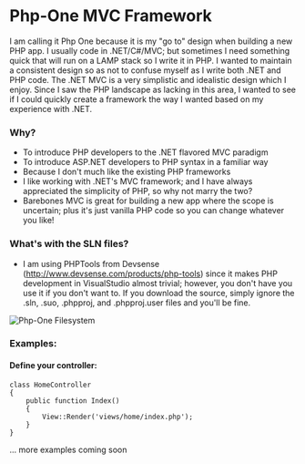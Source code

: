 Php-One MVC Framework
=======

I am calling it Php One because it is my "go to" design when building a new PHP app.  I usually code in .NET/C#/MVC; but sometimes I need something quick that will run on a LAMP stack so I write it in PHP.  I wanted to maintain a consistent design so as not to confuse myself as I write both .NET and PHP code.  The .NET MVC is a very simplistic and idealistic design which I enjoy.  Since I saw the PHP landscape as lacking in this area, I wanted to see if I could quickly create a framework the way I wanted based on my experience with .NET.

### Why?

- To introduce PHP developers to the .NET flavored MVC paradigm
- To introduce ASP.NET developers to PHP syntax in a familiar way
- Because I don't much like the existing PHP frameworks
- I like working with .NET's MVC framework; and I have always appreciated the simplicity of PHP, so why not marry the two?
- Barebones MVC is great for building a new app where the scope is uncertain; plus it's just vanilla PHP code so you can change whatever you like!

### What's with the SLN files?

- I am using PHPTools from Devsense (http://www.devsense.com/products/php-tools) since it makes PHP development in VisualStudio almost trivial; however, you don't have you use it if you don't want to.  If you download the source, simply ignore the .sln, .suo, .phpproj, and .phpproj.user files and you'll be fine.

![Php-One Filesystem](http://i.imgur.com/XPeYnv0.gif "PHP-One Filesystem")

### Examples:

#### Define your controller:

```
class HomeController
{
	public function Index()
	{
		View::Render('views/home/index.php');
	}
}
```
... more examples coming soon
